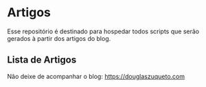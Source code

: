 # Artigos

Esse repositório é destinado para hospedar todos scripts que serão gerados à partir dos artigos do blog.

## Lista de Artigos


Não deixe de acompanhar o blog: https://douglaszuqueto.com
